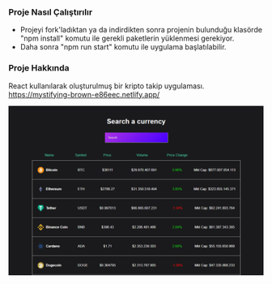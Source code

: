 ### Proje Nasıl Çalıştırılır

- Projeyi fork'ladıktan ya da indirdikten sonra projenin bulunduğu klasörde "npm install" komutu ile gerekli paketlerin yüklenmesi gerekiyor.
- Daha sonra "npm run start" komutu ile uygulama başlatılabilir.

### Proje Hakkında

React kullanılarak oluşturulmuş bir kripto takip uygulaması.
https://mystifying-brown-e86eec.netlify.app/

<img src="cointracker.png" alt="website"/>

